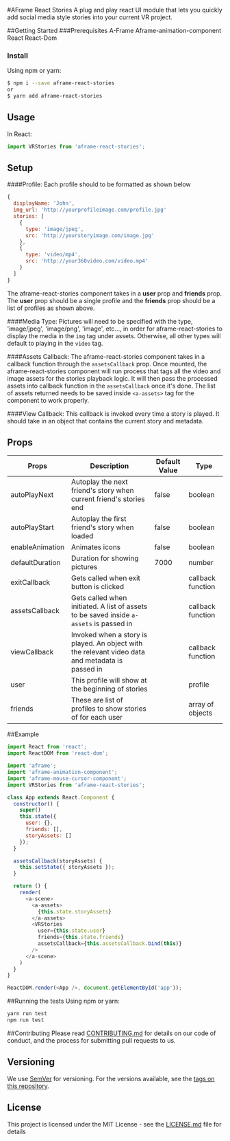 #AFrame React Stories
A plug and play react UI module that lets you quickly add social media style stories into your current VR project. 

##Getting Started
###Prerequisites
A-Frame
Aframe-animation-component
React
React-Dom

### Install
Using npm or yarn:
```bash
$ npm i --save aframe-react-stories
or
$ yarn add aframe-react-stories
```

## Usage
In React:
```javascript
import VRStories from 'aframe-react-stories';
```

## Setup
####Profile:
Each profile should to be formatted as shown below

```javascript
{
  displayName: 'John',
  img_url: 'http://yourprofileimage.com/profile.jpg'
  stories: [
    {
      type: 'image/jpeg',
      src: 'http://yourstoryimage.com/image.jpg'
    },
    {
      type: 'video/mp4',
      src: 'http://your360video.com/video.mp4'
    }
  ]
}
```
The aframe-react-stories component takes in a **user** prop and **friends** prop. The **user** prop should be a single profile and the **friends** prop should be a list of profiles as shown above.

####Media Type:
Pictures will need to be specified with the type, 'image/jpeg', 'image/png', 'image', etc..., in order for aframe-react-stories to display the media in the `img` tag under assets.  Otherwise, all other types will default to playing in the `video` tag.

####Assets Callback:
The aframe-react-stories component takes in a callback function through the `assetsCallback` prop.  Once mounted, the aframe-react-stories component will run process that tags all the video and image assets for the stories playback logic. It will then pass the processed assets into callback function in the `assetsCallback` once it's done. The list of assets returned needs to be saved inside `<a-assets>` tag for the component to work properly.

####View Callback:
This callback is invoked every time a story is played. It should take in an object that contains the current story and metadata. 

## Props

| Props             | Description                                                                                      | Default Value | Type              |
|-------------------|--------------------------------------------------------------------------------------------------|---------------|-------------------|
| autoPlayNext      | Autoplay the next friend's story when current friend's stories end                               | false         | boolean           |
| autoPlayStart     | Autoplay the first friend's story when loaded                                                    | false         | boolean           |
| enableAnimation   | Animates icons                                                                                   | false         | boolean           |
| defaultDuration   | Duration for showing pictures                                                                    | 7000          | number            |
| exitCallback      | Gets called when exit button is clicked                                                          |               | callback function |
| assetsCallback    | Gets called when initiated. A list of assets to be saved inside `a-assets` is passed in          |               | callback function |
| viewCallback      | Invoked when a story is played. An object with the relevant video data and metadata is passed in |               | callback function |
| user              | This profile will show at the beginning of stories                                               |               | profile           |
| friends           | These are list of profiles to show stories of for each user                                      |               | array of objects  |

##Example
```javascript
import React from 'react';
import ReactDOM from 'react-dom';

import 'aframe';
import 'aframe-animation-component';
import 'aframe-mouse-cursor-component';
import VRStories from 'aframe-react-stories';

class App extends React.Component {
  constructor() {
    super()
    this.state({
      user: {},
      friends: [],
      storyAssets: []
    });
  }

  assetsCallback(storyAssets) {
    this.setState({ storyAssets });
  }

  return () {
    render(
      <a-scene>
        <a-assets>
          {this.state.storyAssets}
        </a-assets>
        <VRStories 
          user={this.state.user}
          friends={this.state.friends}
          assetsCallback={this.assetsCallback.bind(this)}
        />
      </a-scene>
    )
  }
}

ReactDOM.render(<App />, document.getElementById('app'));
```
##Running the tests
Using npm or yarn:
```bash
yarn run test
npm run test
```

##Contributing
Please read [CONTRIBUTING.md](CONTRIBUTING.md) for details on our code of conduct, and the process for submitting pull requests to us.

## Versioning
We use [SemVer](http://semver.org/) for versioning. For the versions available, see the [tags on this repository](https://github.com/positivepotatoes/aframe-react-stories/tags).

## License
This project is licensed under the MIT License - see the [LICENSE.md](LICENSE.md) file for details